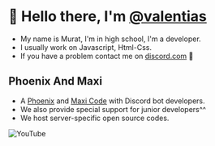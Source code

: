 # 👋 Hello there, I'm [@valentias](https://github.com/valentias)
- My name is Murat, I'm in high school, I'm a developer.
- I usually work on Javascript, Html-Css.
- If you have a problem contact me on [discord.com](https://discord.com/users/749185995123064914) 🌹

## Phoenix And Maxi
- A [Phoenix](https://discord.gg/vNFcmQXpMS) and [Maxi Code](https://discord.gg/AHvwxjbuT4) with Discord bot developers.
- We also provide special support for junior developers^^
- We host server-specific open source codes.


![YouTube](https://youtube.com/@valentias)
